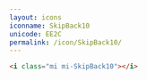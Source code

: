 ```yaml
---
layout: icons
iconname: SkipBack10
unicode: EE2C
permalink: /icon/SkipBack10/
---
```


``` html
<i class="mi mi-SkipBack10"></i>
```
